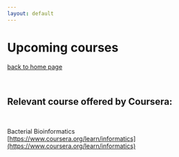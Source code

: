 ```yaml
---
layout: default
---
```


# Upcoming courses

[back to home page](./)

<div class="paragraph"><p><br>
</p></div>

## Relevant course offered by Coursera:

<div class="paragraph"><p><br>
</p></div>

Bacterial Bioinformatics <br>
[https://www.coursera.org/learn/informatics](https://www.coursera.org/learn/informatics)
